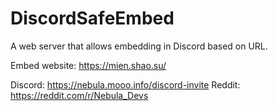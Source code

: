 # DiscordSafeEmbed
A web server that allows embedding in Discord based on URL.

Embed website: https://mien.shao.su/

Discord: https://nebula.mooo.info/discord-invite
Reddit: https://reddit.com/r/Nebula_Devs
